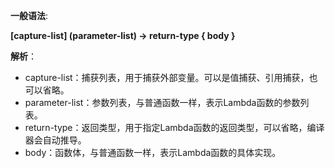 **一般语法**:

**[capture-list] (parameter-list) -\> return-type { body }**

**解析**：

* capture-list：捕获列表，用于捕获外部变量。可以是值捕获、引用捕获，也可以省略。
* parameter-list：参数列表，与普通函数一样，表示Lambda函数的参数列表。
* return-type：返回类型，用于指定Lambda函数的返回类型，可以省略，编译器会自动推导。
* body：函数体，与普通函数一样，表示Lambda函数的具体实现。

```c

```